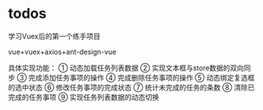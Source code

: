 # todos

学习Vuex后的第一个练手项目

vue+vuex+axios+ant-design-vue

具体实现功能：
① 动态加载任务列表数据
② 实现文本框与store数据的双向同步
③ 完成添加任务事项的操作
④ 完成删除任务事项的操作
⑤ 动态绑定复选框的选中状态
⑥ 修改任务事项的完成状态
⑦ 统计未完成的任务的条数
⑧ 清除已完成的任务事项
⑨ 实现任务列表数据的动态切换
